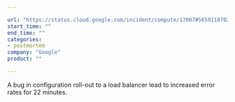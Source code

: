 ```yaml
---

url: "https://status.cloud.google.com/incident/compute/17007#5659118702428160"
start_time: ""
end_time: ""
categories:
- postmortem
company: "Google"
product: ""

---
```


A bug in configuration roll-out to a load balancer lead to increased error rates for 22 minutes.
